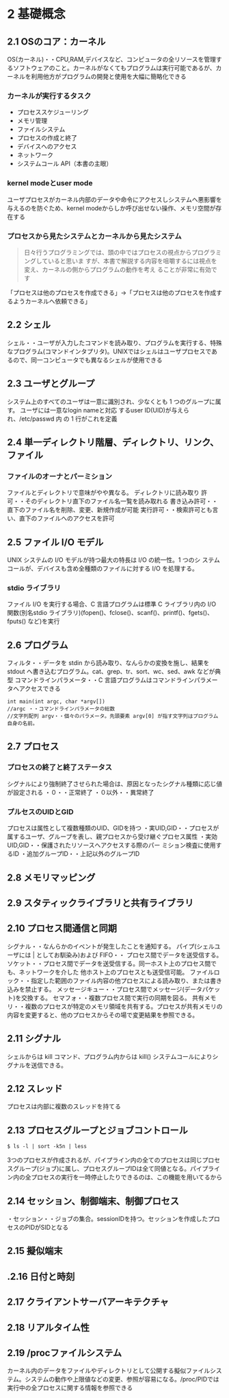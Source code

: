 # 2 基礎概念
## 2.1 OSのコア：カーネル
OS(カーネル)・・CPU,RAM,デバイスなど、コンピュータの全リソースを管理するソフトウェアのこと。カーネルがなくてもプログラムは実行可能であるが、カーネルを利用他方がプログラムの開発と使用を大幅に簡略化できる

### カーネルが実行するタスク
- プロセススケジューリング
- メモリ管理
- ファイルシステム
- プロセスの作成と終了
- デバイスへのアクセス
- ネットワーク
- システムコール API（本書の主眼）

### kernel modeとuser mode
ユーザプロセスがカーネル内部のデータや命令にアクセスしシステムへ悪影響を与えるのを防ぐため、kernel modeからしか呼び出せない操作、メモリ空間が存在する

### プロセスから見たシステムとカーネルから見たシステム
> 日々行うプログラミングでは、頭の中ではプロセスの視点からプログラミングしていると思いま すが、本書で解説する内容を咀嚼するには視点を変え、カーネルの側からプログラムの動作を考え ることが非常に有効です

「プロセスは他のプロセスを作成できる」→「プロセスは他のプロセスを作成するようカーネルへ依頼できる」

## 2.2 シェル
シェル・・ユーザが入力したコマンドを読み取り、プログラムを実行する、特殊なプログラム(コマンドインタプリタ)。UNIXではシェルはユーザプロセスであるので、同一コンピュータでも異なるシェルが使用できる

## 2.3 ユーザとグループ
システム上のすべてのユーザは一意に識別され、少なくとも 1 つのグループに属す。
ユーザには一意なlogin nameと対応 するuser ID(UID)が与えられ、/etc/passwd 内 の 1 行がこれを定義

## 2.4 単一ディレクトリ階層、ディレクトリ、リンク、ファイル
### ファイルのオーナとパーミション
ファイルとディレクトリで意味がやや異なる。
ディレクトリに読み取り 許可・・そのディレクトリ直下のファイル名一覧を読み取れる
書き込み許可・・ 直下のファイル名を削除、変更、新規作成が可能
実行許可・・検索許可とも言 い、直下のファイルへのアクセスを許可

## 2.5 ファイル I/O モデル
UNIX システムの I/O モデルが持つ最大の特長は I/O の統一性。1 つのシ ステムコールが、デバイスも含め全種類のファイルに対する I/O を処理する。

### stdio ライブラリ
ファイル I/O を実行する場合、C 言語プログラムは標準 C ライブラリ内の I/O 関数(別名stdio ライブラリ)(fopen()、fclose()、scanf()、printf()、fgets()、fputs() など)を実行

## 2.6 プログラム
フィルタ・・データを stdin から読み取り、なんらかの変換を施し、結果を stdout へ書き込むプログラム。cat、grep、tr、sort、wc、sed、awk などが典型
コマンドラインパラメータ・・C 言語プログラムはコマンドラインパラメータへアクセスできる
```
int main(int argc, char *argv[])
//argc ・・コマンドラインパラメータの総数
//文字列配列 argv・・個々のパラメータ。先頭要素 argv[0] が指す文字列はプログラム自身の名前。
```

## 2.7 プロセス
### プロセスの終了と終了ステータス
シグナルにより強制終了させられた場合は、原因となったシグナル種類に応じ値が設定される
・０・・正常終了
・０以外・・異常終了

### プルセスのUIDとGID
プロセスは属性として複数種類のUID、GIDを持つ
・実UID,GID・・プロセスが属するユーザ、グループを表し、親プロセスから受け継ぐプロセス属性
・実効UID,GID・・保護されたリソースへアクセスする際のパー ミション検査に使用するID
・追加グループID・・上記以外のグループID

## 2.8 メモリマッピング

## 2.9 スタティックライブラリと共有ライブラリ

## 2.10 プロセス間通信と同期
シグナル・・なんらかのイベントが発生したことを通知する。
パイプ(シェルユーザには | としてお馴染み)および FIFO・・ プロセス間でデータを送受信する。
ソケット・・プロセス間でデータを送受信する。同一ホスト上のプロセス間でも、ネットワークを介した 他ホスト上のプロセスとも送受信可能。
ファイルロック・・指定した範囲のファイル内容の他プロセスによる読み取り、または書き込みを禁止する。
メッセージキュー・・プロセス間でメッセージ(データパケット)を交換する。
セマフォ・・複数プロセス間で実行の同期を図る。
共有メモリ・・複数のプロセスが特定のメモリ領域を共有する。プロセスが共有メモリの内容を変更すると、他のプロセスからその場で変更結果を参照できる。

## 2.11 シグナル
シェルからは kill コマンド、プログラム内からは kill() システムコールによりシグナルを送信できる。

## 2.12 スレッド
プロセスは内部に複数のスレッドを持てる

## 2.13 プロセスグループとジョブコントロール
```
$ ls -l | sort -k5n | less
```
3つのプロセスが作成されるが、パイプライン内の全てのプロセスは同じプロセスグループ(ジョブ)に属し、プロセスグループIDは全て同値となる。パイプライン内の全プロセスの実行を一時停止したりできるのは、この機能を用いてるから

## 2.14 セッション、制御端末、制御プロセス
・セッション・・ジョブの集合。sessionIDを持つ。セッションを作成したプロセスのPIDがSIDとなる

## 2.15 擬似端末

## .2.16 日付と時刻

## 2.17 クライアントサーバアーキテクチャ

## 2.18 リアルタイム性

## 2.19 /procファイルシステム
カーネル内のデータをファイルやディレクトリとして公開する擬似ファイルシステム。システムの動作や上限値などの変更、参照が容易になる。/proc/PIDでは実行中の全プロセスに関する情報を参照できる
